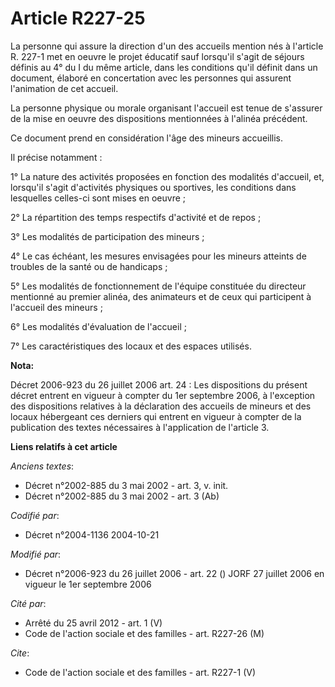 # Article R227-25

La personne qui assure la direction d'un des accueils mention nés à l'article R. 227-1 met en oeuvre le projet éducatif sauf
lorsqu'il s'agit de séjours définis au 4° du I du même article, dans les conditions qu'il définit dans un document, élaboré
en concertation avec les personnes qui assurent l'animation de cet accueil. 

La personne physique ou morale organisant l'accueil est tenue de s'assurer de la mise en oeuvre des dispositions mentionnées
à l'alinéa précédent. 

Ce document prend en considération l'âge des mineurs accueillis. 

Il précise notamment : 

1° La nature des activités proposées en fonction des modalités d'accueil, et, lorsqu'il s'agit d'activités physiques ou
sportives, les conditions dans lesquelles celles-ci sont mises en oeuvre ; 

2° La répartition des temps respectifs d'activité et de repos ; 

3° Les modalités de participation des mineurs ; 

4° Le cas échéant, les mesures envisagées pour les mineurs atteints de troubles de la santé ou de handicaps ; 

5° Les modalités de fonctionnement de l'équipe constituée du directeur mentionné au premier alinéa, des animateurs et de ceux
qui participent à l'accueil des mineurs ; 

6° Les modalités d'évaluation de l'accueil ; 

7° Les caractéristiques des locaux et des espaces utilisés.

**Nota:**

Décret 2006-923 du 26 juillet 2006 art. 24 : Les dispositions du présent décret entrent en vigueur à compter du 1er septembre
2006, à l'exception des dispositions relatives à la déclaration des accueils de mineurs et des locaux hébergeant ces derniers
qui entrent en vigueur à compter de la publication des textes nécessaires à l'application de l'article 3.

**Liens relatifs à cet article**

_Anciens textes_:

  - Décret n°2002-885 du 3 mai 2002 - art. 3, v. init.
  - Décret n°2002-885 du 3 mai 2002 - art. 3 (Ab)

_Codifié par_:

  - Décret n°2004-1136 2004-10-21

_Modifié par_:

  - Décret n°2006-923 du 26 juillet 2006 - art. 22 () JORF 27 juillet 2006 en vigueur le 1er septembre 2006

_Cité par_:

  - Arrêté du 25 avril 2012 - art. 1 (V)
  - Code de l'action sociale et des familles - art. R227-26 (M)

_Cite_:

  - Code de l'action sociale et des familles - art. R227-1 (V)
